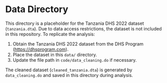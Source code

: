 # Data Directory

This directory is a placeholder for the Tanzania DHS 2022 dataset (`tanzania.dta`). Due to data access restrictions, the dataset is not included in this repository. To replicate the analysis:

1. Obtain the Tanzania DHS 2022 dataset from the DHS Program (https://dhsprogram.com).
2. Place the dataset in this `data/` directory.
3. Update the file path in `code/data_cleaning.do` if necessary.

The cleaned dataset (`cleaned_tanzania.dta`) is generated by `data_cleaning.do` and saved in this directory during analysis.